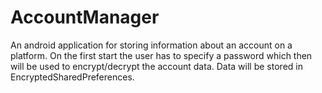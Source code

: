 # AccountManager

An android application for storing information about an account on a platform.
On the first start the user has to specify a password which then will be used to encrypt/decrypt the account data.
Data will be stored in EncryptedSharedPreferences.
